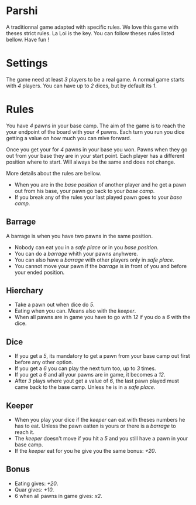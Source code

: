 # Parshi

A traditionnal game adapted with specific rules. We love this game with theses strict rules.
La Loi is the key. You can follow theses rules listed bellow.
Have fun !

# Settings

The game need at least _3_ players to be a real game. A normal game starts with _4_ players.
You can have up to _2_ dices, but by default its _1_.

# Rules

You have _4_ pawns in your base camp. The aim of the game is to reach the your endpoint of the board with your _4_ pawns.
Each turn you run you dice getting a value on how much you can mive forward.

Once you get your for _4_ pawns in your base you won. Pawns when they go out from your base they are in your start point.
Each player has a different position where to start. Will always be the same and does not change.

More details about the rules are bellow.

- When you are in the _base position_ of another player and he get a pawn out from his base, your pawn go back to your _base camp_.
- If you break any of the rules your last played pawn goes to your _base camp_.

## Barrage

A barrage is when you have two pawns in the same position.

- Nobody can eat you in a _safe place_ or in you _base position_.
- You can do a _barrage_ whith your pawns anyhwere.
- You can also have a _barrage_ with other players only in _safe place_.
- You cannot move your pawn if the _barrage_ is in front of you and before your ended position.

## Hierchary

- Take a pawn out when dice do _5_.
- Eating when you can. Means also with the _keeper_.
- When all pawns are in game you have to go with _12_ if you do a _6_ with the dice.

## Dice

- If you get a _5_, its mandatory to get a pawn from your base camp out first before any other option.
- If you get a _6_ you can play the next turn too, up to _3_ times.
- If you get a _6_ and all your pawns are in game, it becomes a _12_.
- After _3_ plays where yout get a value of _6_, the last pawn played must came back to the base camp. Unless he is in a _safe place_.

## Keeper

- When you play your dice if the _keeper_ can eat with theses numbers he has to eat. Unless the pawn eatten is yours or there is a _barrage_ to reach it.
- The _keeper_ doesn't move if you hit a _5_ and you still have a pawn in your base camp.
- If the _keeper_ eat for you he give you the same bonus: _+20_.

## Bonus

- Eating gives: _+20_.
- Quar gives: _+10_.
- 6 when all pawns in game gives: _x2_.
